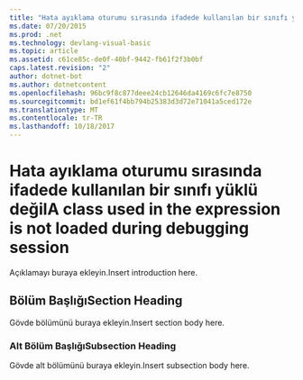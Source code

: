 ```yaml
---
title: "Hata ayıklama oturumu sırasında ifadede kullanılan bir sınıfı yüklü değil"
ms.date: 07/20/2015
ms.prod: .net
ms.technology: devlang-visual-basic
ms.topic: article
ms.assetid: c61ce85c-de0f-40bf-9442-fb61f2f3b0bf
caps.latest.revision: "2"
author: dotnet-bot
ms.author: dotnetcontent
ms.openlocfilehash: 96bc9f8c877deee24cb12646da4169c6fc7e8750
ms.sourcegitcommit: bd1ef61f4bb794b25383d3d72e71041a5ced172e
ms.translationtype: MT
ms.contentlocale: tr-TR
ms.lasthandoff: 10/18/2017
---
```

# <a name="a-class-used-in-the-expression-is-not-loaded-during-debugging-session"></a><span data-ttu-id="6d31c-102">Hata ayıklama oturumu sırasında ifadede kullanılan bir sınıfı yüklü değil</span><span class="sxs-lookup"><span data-stu-id="6d31c-102">A class used in the expression is not loaded during debugging session</span></span>
<span data-ttu-id="6d31c-103">Açıklamayı buraya ekleyin.</span><span class="sxs-lookup"><span data-stu-id="6d31c-103">Insert introduction here.</span></span>  
  
## <a name="section-heading"></a><span data-ttu-id="6d31c-104">Bölüm Başlığı</span><span class="sxs-lookup"><span data-stu-id="6d31c-104">Section Heading</span></span>  
 <span data-ttu-id="6d31c-105">Gövde bölümünü buraya ekleyin.</span><span class="sxs-lookup"><span data-stu-id="6d31c-105">Insert section body here.</span></span>  
  
### <a name="subsection-heading"></a><span data-ttu-id="6d31c-106">Alt Bölüm Başlığı</span><span class="sxs-lookup"><span data-stu-id="6d31c-106">Subsection Heading</span></span>  
 <span data-ttu-id="6d31c-107">Gövde alt bölümünü buraya ekleyin.</span><span class="sxs-lookup"><span data-stu-id="6d31c-107">Insert subsection body here.</span></span>
